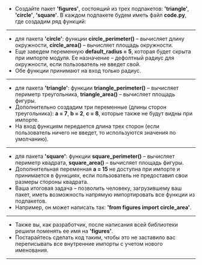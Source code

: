 - Создайте пакет __'figures'__, состоящий из трех подпакетов: __'triangle'__, __'circle'__, __'square'__. В
    каждом подпакете будем иметь файл __code.py__, где создадим ряд функций:

***

- для пакета __'circle'__: функции __circle_perimeter()__ – вычисляет длину окружности,
__circle_area()__ – вычисляет площадь окружности. 
- Еще заведем переменную __default_radius = 5__, которая будет скрыта при импорте
модуля. Ее назначение – дефолтный радиус для окружности, если пользователь не введет
свой. 
- Обе функции принимают на вход только радиус.

***

- для пакета __'triangle'__: функции __triangle_perimeter()__ – вычисляет периметр
треугольника, __triangle_area()__ – вычисляет площадь фигуры.
- Дополнительно создадим три переменные (длины сторон треугольника): __a = 7__, __b =
2__, __c = 8__, которые также не будут видны при импорте.
- На вход функциям передается длина трех сторон (если пользователь ничего не
введет, то используются значения по умолчанию).

***

- для пакета __'square'__: функции __square_perimeter()__ – вычисляет периметр квадрата,
__square_area()__ – вычисляет площадь фигуры. 
- Дополнительная переменная __a = 15__ не доступна при импорте и принимается в
функциях, если пользователь не предоставил свои размеры стороны квадрата. 
- Ваша итоговая задача – позволить человеку, загрузившему ваш пакет, иметь
возможность напрямую импортировать все функции из подпакетов. 
- Например, он может написать так: __'from figures import circle_area'__.

***

- Также вы, как разработчик, после написания всей библиотеки решили поменять ее
имя на __'figures'__. 
- Постарайтесь сделать код таким, чтобы это не заставило вас переписывать все
внутренние импорты с учетом нового именования.

***

